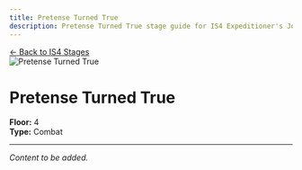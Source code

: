 ```yaml
---
title: Pretense Turned True
description: Pretense Turned True stage guide for IS4 Expeditioner's Joklumarkar
---
```


<div class="back-button-container">
  <a href="/is4-expeditioners/stages/" class="back-button">
    <span class="back-arrow">←</span>
    <span class="back-text">Back to IS4 Stages</span>
  </a>
</div>

<img src="/stages/is4/pretense-turned-true.png" alt="Pretense Turned True" />

# Pretense Turned True

**Floor:** 4  
**Type:** Combat  

---

*Content to be added.*
